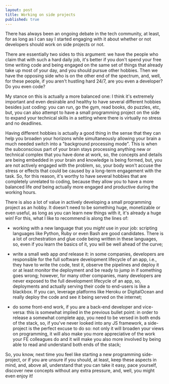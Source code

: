 ```yaml
---
layout: post
title: Working on side projects
published: true
---  
```

There has always been an ongoing debate in the tech community, at least, for as long as I can say I started engaging with it about whether or not developers should work on side projects or not.

There are essentially two sides to this argument: we have the people who claim that with such a hard daily job, it's better if you don't spend your free time writing code and being engaged on the same set of things that already take up most of your day, and you should pursue other hobbies. 
Then we have the opposing side who is on the other end of the spectrum, and, well, for these people, if you aren't hustling hard 24/7, are you even a developer? Do you even code? 

My stance on this is actually a more balanced one: I think it's extremely important and even desirable and healthy to have several different hobbies besides just coding: you can run, go the gym, read books, do puzzles, etc, but, you can also attempt to have a small programming project on the side to expand your technical skills in a setting where there is virtually no stress and no deadlines.

Having different hobbies is actually a good thing in the sense that they can help you broaden your horizons while simultaneously allowing your brain a much needed switch into a "background processing mode". This is when the subconscious part of your brain stays processing anything new or technical complex that you have done at work, so, the concepts and details are being embedded in your brain and knowledge is being formed, but, you are not actively engaged with the problem, so, your body won't accuse the stress or effects that could be caused by a long-term engagement with the task. So, for this reason, it's worthy to have several hobbies that are completely unrelated to coding, because they allow you to have a more balanced life _and_ being actually more engaged and productive during the working hours.

There is also a lot of value in actively developing a small programming project as an hobby. It doesn't need to be something huge, monetizable or even useful, as long as you can learn new things with it, it's already a huge win!
For this, what I like to recommend is along the lines of:

- working with a new language that you _might_ use in your job: scripting languages like Python, Ruby or even Bash are good candidates. There is a lot of orchestration and glue code being written in these languages, so, even if you learn the basics of it, you will be well ahead of the curve;

- write a small web app _and_ release it: in some companies, developers are responsible for the full software development lifecycle of an app, i.e., they have to write the code, test it, observe the pipelines and deploy it or at least monitor the deployment and be ready to jump in if something goes wrong; however, for many other companies, many developers are never exposed to the full development lifecycle of an app, so, deployments and actually serving their code to end-users is like a blackbox. If you can, leverage platforms like Heroku or DigitalOcean and really deploy the code and see it being served on the internet;

- do some front-end work, if you are a back-end developer and vice-versa: this is somewhat implied in the previous bullet point: in order to release a somewhat complete app, you need to be versed in both ends of the stack, so, if you've never looked into any JS framework, a side-project is the perfect excuse to do so: not only it will broaden your views on programming, it will also make you more appreciative of the work your FE colleagues do and it will make you also more involved by being able to read and understand both ends of the stack;

So, you know, next time you feel like starting a new programming side-project, or if you are unsure if you should, at least, keep these aspects in mind, and, above all, understand that you can take it easy, pace yourself, discover new concepts without any extra pressure, and, well, you might even enjoy it!
